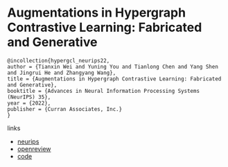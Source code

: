# Augmentations in Hypergraph Contrastive Learning: Fabricated and Generative

```
@incollection{hypergcl_neurips22,
author = {Tianxin Wei and Yuning You and Tianlong Chen and Yang Shen and Jingrui He and Zhangyang Wang},
title = {Augmentations in Hypergraph Contrastive Learning: Fabricated and Generative},
booktitle = {Advances in Neural Information Processing Systems (NeurIPS) 35},
year = {2022},
publisher = {Curran Associates, Inc.}
}
```

links
- [neurips](https://nips.cc/Conferences/2022/Schedule?showEvent=54524)
- [openreview](https://openreview.net/forum?id=igMc_C9pgYG)
- [code](https://github.com/weitianxin/HyperGCL)
